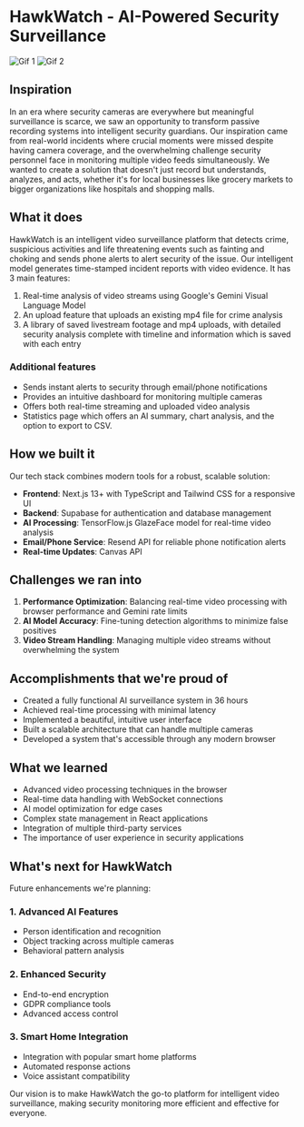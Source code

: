 # HawkWatch - AI-Powered Security Surveillance

![Gif 1](public/gifs/landing.gif)
![Gif 2](public/gifs/gallary.gif)
## Inspiration
In an era where security cameras are everywhere but meaningful surveillance is scarce, we saw an opportunity to transform passive recording systems into intelligent security guardians. Our inspiration came from real-world incidents where crucial moments were missed despite having camera coverage, and the overwhelming challenge security personnel face in monitoring multiple video feeds simultaneously. We wanted to create a solution that doesn't just record but understands, analyzes, and acts, whether it's for local businesses like grocery markets to bigger organizations like hospitals and shopping malls.

## What it does
HawkWatch is an intelligent video surveillance platform that detects crime, suspicious activities and life threatening events such as fainting and choking and sends phone alerts to alert security of the issue. Our intelligent model generates time-stamped incident reports with video evidence. It has 3 main features:
1. Real-time analysis of video streams using Google's Gemini Visual Language Model
2. An upload feature that uploads an existing mp4 file for crime analysis
3. A library of saved livestream footage and mp4 uploads, with detailed security analysis complete with timeline and information which is saved with each entry

### Additional features
* Sends instant alerts to security through email/phone notifications
* Provides an intuitive dashboard for monitoring multiple cameras
* Offers both real-time streaming and uploaded video analysis
* Statistics page which offers an AI summary, chart analysis, and the option to export to CSV.

## How we built it
Our tech stack combines modern tools for a robust, scalable solution:
* **Frontend**: Next.js 13+ with TypeScript and Tailwind CSS for a responsive UI
* **Backend**: Supabase for authentication and database management
* **AI Processing**: TensorFlow.js GlazeFace model for real-time video analysis
* **Email/Phone Service**: Resend API for reliable phone notification alerts
* **Real-time Updates**: Canvas API

## Challenges we ran into
1. **Performance Optimization**: Balancing real-time video processing with browser performance and Gemini rate limits
2. **AI Model Accuracy**: Fine-tuning detection algorithms to minimize false positives
3. **Video Stream Handling**: Managing multiple video streams without overwhelming the system

## Accomplishments that we're proud of
* Created a fully functional AI surveillance system in 36 hours
* Achieved real-time processing with minimal latency
* Implemented a beautiful, intuitive user interface
* Built a scalable architecture that can handle multiple cameras
* Developed a system that's accessible through any modern browser

## What we learned
* Advanced video processing techniques in the browser
* Real-time data handling with WebSocket connections
* AI model optimization for edge cases
* Complex state management in React applications
* Integration of multiple third-party services
* The importance of user experience in security applications

## What's next for HawkWatch
Future enhancements we're planning:

### 1. Advanced AI Features
* Person identification and recognition
* Object tracking across multiple cameras
* Behavioral pattern analysis

### 2. Enhanced Security
* End-to-end encryption
* GDPR compliance tools
* Advanced access control

### 3. Smart Home Integration
* Integration with popular smart home platforms
* Automated response actions
* Voice assistant compatibility

Our vision is to make HawkWatch the go-to platform for intelligent video surveillance, making security monitoring more efficient and effective for everyone.